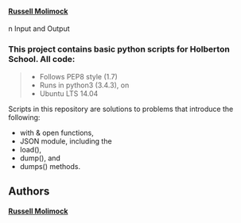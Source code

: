 #### <a href="github.com/Rmolimock">Russell Molimock</a>
n Input and Output

### This project contains basic python scripts for Holberton School. All code:
> * Follows PEP8 style (1.7)
> * Runs in python3 (3.4.3), on
> * Ubuntu LTS 14.04  

Scripts in this repository are solutions to problems that introduce the following:
* with & open functions,
* JSON module, including the
* load(),
* dump(), and
* dumps() methods.


## Authors
#### <a href="github.com/Rmolimock">Russell Molimock</a>


